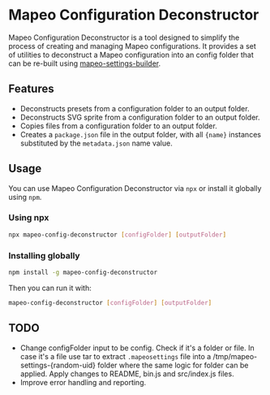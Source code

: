 # Mapeo Configuration Deconstructor

Mapeo Configuration Deconstructor is a tool designed to simplify the process of creating and managing Mapeo configurations. It provides a set of utilities to deconstruct a Mapeo configuration into an config folder that can be re-built using [mapeo-settings-builder](https://github.com/digidem/mapeo-settings-builder).

## Features
- Deconstructs presets from a configuration folder to an output folder.
- Deconstructs SVG sprite from a configuration folder to an output folder.
- Copies files from a configuration folder to an output folder.
- Creates a `package.json` file in the output folder, with all `{name}` instances substituted by the `metadata.json` name value.

## Usage
You can use Mapeo Configuration Deconstructor via `npx` or install it globally using `npm`.

### Using npx
```bash
npx mapeo-config-deconstructor [configFolder] [outputFolder]
```

### Installing globally
```bash
npm install -g mapeo-config-deconstructor
```
Then you can run it with:
```bash
mapeo-config-deconstructor [configFolder] [outputFolder]
```

## TODO
- Change configFolder input to be config. Check if it's a folder or file. In case it's a file use tar to extract `.mapeosettings` file into a /tmp/mapeo-settings-{random-uid} folder where the same logic for folder can be applied. Apply changes to README, bin.js and src/index.js files.
- Improve error handling and reporting.
